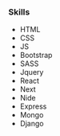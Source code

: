   <h3>Skills</h3>
  <ul>
    <li>HTML</li>
    <li>CSS</li>
    <li>JS</li>
    <li>Bootstrap</li>
    <li>SASS</li>
    <li>Jquery</li>
    <li>React</li>
    <li>Next</li>
    <li>Nide</li>
    <li>Express</li>
    <li>Mongo</li>
    <li>Django</li>
  </ul>
  
